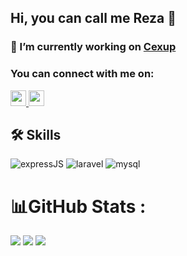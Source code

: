 ## Hi, you can call me Reza 👋

### 🔭 I’m currently working on [Cexup](https://cexup.com)


<h3 align="left">You can connect with me on:</h3>

<p>
  <a href="https://www.linkedin.com/in/rezapfebriyan/">
    <img src="https://img.shields.io/badge/linkedin-%230077B5.svg?&style=for-the-badge&logo=linkedin&logoColor=white" height=25>
  </a> 
  <a href="https://www.instagram.com/rezapfebriyan/">
    <img src="https://img.shields.io/badge/instagram-%23E4405F.svg?&style=for-the-badge&logo=instagram&logoColor=white" height=25>
  </a> 
</p>

## 🛠️ Skills

![expressJS](https://img.shields.io/badge/express%20js-20232A?style=for-the-badge&logo=express&logoColor=yellow)
![laravel](https://img.shields.io/badge/Laravel-000000?style=for-the-badge&logo=laravel&logoColor=red)
![mysql](https://img.shields.io/badge/mysql-20232A?style=for-the-badge&logo=mysql&logoColor=blue)

# 📊GitHub Stats :
![](https://github-readme-stats.vercel.app/api?username=rezapfebriyan&theme=vue&hide_border=false&include_all_commits=true&count_private=true)
![](https://github-readme-streak-stats.herokuapp.com/?user=rezapfebriyan&theme=vue&hide_border=false)
![](https://github-readme-stats.vercel.app/api/top-langs/?username=rezapfebriyan&theme=vue&hide_border=false&include_all_commits=true&count_private=true&layout=compact)
